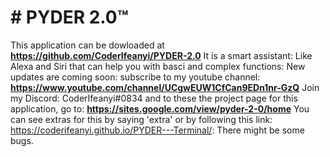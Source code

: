 # # PYDER 2.0™
This application can be dowloaded at **https://github.com/CoderIfeanyi/PYDER-2.0** It is a smart assistant: Like Alexa and Siri that can help you with basci and complex functions: New updates are coming soon: subscribe to my youtube channel: **https://www.youtube.com/channel/UCgwEUW1CfCan9EDn1nr-GzQ** Join my Discord: CoderIfeanyi#0834 and to these the project page for this application, go to: **https://sites.google.com/view/pyder-2-0/home** You can see extras for this by saying 'extra' or by following this link: https://coderifeanyi.github.io/PYDER---Terminal/: There might be some bugs.
